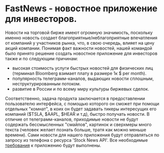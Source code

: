# FastNews - новостное приложение для инвесторов.
Новости на торговой бирже имеют огромную значимость, поскольку именно новость создает благоприятные/неблагоприятные впечатления от компаний у участников рынка, что, в свою очередь, влияет на цену акций компании.
Понимая факт важности новостей, нашей командой было принято решение создать новостное приложение для инвесторов также и по следующим причинам:
- высокая стоимость услуги быстрых новостей для физических лиц (терминал Bloomberg взимает плату в размере 1к $ per month).
- популярность телеграмм-каналов, выдающих новости сплошным, неструктурированным потоком.
- развитие в России и по всему миру культуры биржевых сделок.

Соответственно, задача продукта заключается в предоставлении пользователю интерфейса, с помощью которого он сможет при помощи отдельных "комнат", в коих он будет задавать тикеры интересущих его компаний ($TSLA, $AAPL, $HEAR и т.д), быстро получать новости.
В отличие от телеграмм-каналов, приходимые новости не будут содержать бессмысленных "смайлов", картинок и сверхмеры много текста (человек желает познать больше, тратя как можно меньше времени).
Сами новости для нашего приложения будут отправляться по запросу из телефона с ресурса 'Stock News API'.
Все необходимые [требования](https://docs.google.com/document/d/1hI9rOrfSuzHD1adIg4Y66S1JQlDdRZlSf0Zo7zG3A3U/edit) к приложению будут выполнены.
